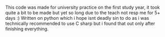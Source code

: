 This code was made for university practice on the first study year, it took quite a bit to be made but yet so long due to the teach not resp me for 5+ days :)
Written on python which i hope isnt deadly sin to do as i was technically recommended to use C sharp but i found that out only after finishing everything.
